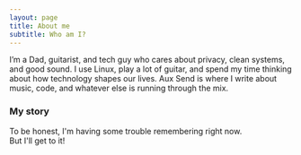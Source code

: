 ```yaml
---
layout: page
title: About me
subtitle: Who am I?
---
```


I’m a Dad, guitarist, and tech guy who cares about privacy, clean systems, and good sound. I use Linux, play a lot of guitar, and spend my time thinking about how technology shapes our lives. Aux Send is where I write about music, code, and whatever else is running through the mix.

### My story

To be honest, I'm having some trouble remembering right now.  
But I'll get to it!
